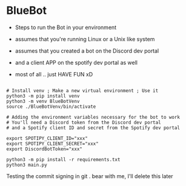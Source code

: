 # BlueBot

- Steps to run the Bot in your environment
* assumes that you're running Linux or a Unix like system
+ assumes that you created a bot on the Discord dev portal
- and a client APP on the spotify dev portal as well
* most of all .. just HAVE FUN xD


```

# Install venv ; Make a new virtual environment ; Use it
python3 -m pip install venv
python3 -m venv BlueBotVenv
source ./BlueBotVenv/bin/activate

# Adding the environment variables necessary for the bot to work
# You'll need a Discord token from the Discord dev portal
# and a Spotify client ID and secret from the Spotify dev portal

export SPOTIPY_CLIENT_ID="xxx"
export SPOTIPY_CLIENT_SECRET="xxx"
export DiscordBotToken="xxx"

python3 -m pip install -r requirements.txt
python3 main.py
```
Testing the commit signing in git . bear with me, I'll delete this later